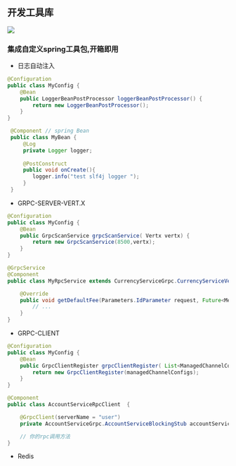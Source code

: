 ## 开发工具库
[![](https://jitpack.io/v/LiHang941/common-lib.svg)](https://jitpack.io/#LiHang941/common-lib)

### 集成自定义spring工具包,开箱即用

- 日志自动注入

```java
@Configuration
public class MyConfig {
    @Bean
    public LoggerBeanPostProcessor loggerBeanPostProcessor() {
        return new LoggerBeanPostProcessor();
    }
}
```

```java
 @Component // spring Bean
 public class MyBean {
     @Log
     private Logger logger;
     
     @PostConstruct
     public void onCreate(){
        logger.info("test slf4j logger ");
     }   
 }
```

- GRPC-SERVER-VERT.X

```java
@Configuration
public class MyConfig {
    @Bean
    public GrpcScanService grpcScanService( Vertx vertx) {
        return new GrpcScanService(8500,vertx);
    }
}
```

```java
@GrpcService
@Component
public class MyRpcService extends CurrencyServiceGrpc.CurrencyServiceVertxImplBase {

    @Override
    public void getDefaultFee(Parameters.IdParameter request, Future<Message.CurrencyWithdrawFee> response) {
        // ...
    }
}
```


- GRPC-CLIENT

```java
@Configuration
public class MyConfig {
    @Bean
    public GrpcClientRegister grpcClientRegister( List<ManagedChannelConfig> managedChannelConfigs) {
        return new GrpcClientRegister(managedChannelConfigs);
    }
}
```


```java
@Component
public class AccountServiceRpcClient  {

    @GrpcClient(serverName = "user")
    private AccountServiceGrpc.AccountServiceBlockingStub accountServiceBlockingStub;

    // 你的rpc调用方法
}
```

- Redis







